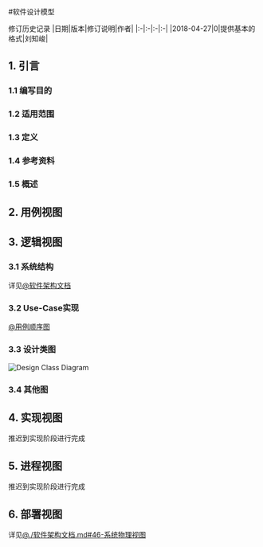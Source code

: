 #软件设计模型

修订历史记录
|日期|版本|修订说明|作者|
|:-|:-|:-|:-|
|2018-04-27|0|提供基本的格式|刘知峻|


## 1. 引言

### 1.1 编写目的

### 1.2 适用范围

### 1.3 定义

### 1.4 参考资料

### 1.5 概述

## 2. 用例视图

## 3. 逻辑视图

### 3.1 系统结构

详见[@软件架构文档](./软件架构文档.md)

### 3.2 Use-Case实现

[@用例顺序图](./顺序图.md)

### 3.3 设计类图

![Design Class Diagram](./Diagrams/DesignClassDiagram.svg)

### 3.4 其他图

## 4. 实现视图

推迟到实现阶段进行完成

## 5. 进程视图

推迟到实现阶段进行完成

## 6. 部署视图

详见[@./软件架构文档.md#46-系统物理视图](./软件架构文档.md#46-系统物理视图)
